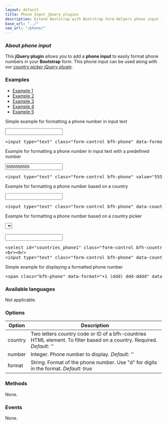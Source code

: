 ```yaml
---
layout: default
title: Phone Input jQuery plugins
description: Extend Bootstrap with Bootstrap Form Helpers phone input jQuery plugins.
base_url: "../"
seo_url: "/phone/"
---
```


### About *phone input*

This **jQuery plugin** allows you to add a **phone input** to easily format phone numbers
in your **Bootstrap** form. This phone input can be used along with our [*country picker jQuery plugin*](../country/).


### Examples

<ul id="example-tab" class="nav nav-tabs">
  <li class="active">
    <a href="#example1" data-toggle="tab">Example 1</a>
  </li>
  <li>
    <a href="#example2" data-toggle="tab">Example 2</a>
  </li>
  <li>
    <a href="#example3" data-toggle="tab">Example 3</a>
  </li>
  <li>
    <a href="#example4" data-toggle="tab">Example 4</a>
  </li>
  <li>
    <a href="#example5" data-toggle="tab">Example 5</a>
  </li>
</ul>
<div id="example-content" class="tab-content">
  <div class="tab-pane fade in active" id="example1">
	<form class="example form-inline">
	  <p>Simple example for formatting a phone number in input text</p>
	  <input type="text" class="form-control bfh-phone" data-format="+1 (ddd) ddd-dddd">
	</form>
	<pre class="prettyprint">&lt;input type="text" class="form-control bfh-phone" data-format="+1 (ddd) ddd-dddd"&gt;</pre>
  </div>
  <div class="tab-pane fade" id="example2">
	<form class="example form-inline">
	  <p>Example for formatting a phone number in input text with a predefined number</p>
	  <input type="text" class="form-control bfh-phone" value="5555555555" data-format="+1 (ddd) ddd-dddd">
	</form>
	<pre class="prettyprint">&lt;input type="text" class="form-control bfh-phone" value="5555555555" data-format="+1 (ddd) ddd-dddd"&gt;</pre>
  </div>
  <div class="tab-pane fade" id="example3">
	<form class="example form-inline">
	  <p>Example for formatting a phone number based on a country</p>
	  <input type="text" class="form-control bfh-phone" data-country="US">
	</form>
	<pre class="prettyprint">&lt;input type="text" class="form-control bfh-phone" data-country="US"&gt;</pre>
  </div>
  <div class="tab-pane fade" id="example4">
    <form class="example form-inline">
	  <p>Example for formatting a phone number based on a country picker</p>
	  <select id="countries_phone1" class="form-control bfh-countries" data-country="US"></select>
	  <br><br>
	  <input type="text" class="form-control bfh-phone" data-country="countries_phone1">
	</form>
	<pre class="prettyprint">&lt;select id="countries_phone1" class="form-control bfh-countries" data-country="US"&gt;&lt;/select&gt;
&lt;br&gt;&lt;br&gt;
&lt;input type="text" class="form-control bfh-phone" data-country="US"&gt;</pre>
  </div>
  <div class="tab-pane fade" id="example5">
	<form class="example form-inline">
	  <p>Simple example for displaying a formatted phone number</p>
	  <span class="bfh-phone" data-format="+1 (ddd) ddd-dddd" data-number="15555555555"></span>
	</form>
	<pre class="prettyprint">&lt;span class="bfh-phone" data-format="+1 (ddd) ddd-dddd" data-number="15555555555"&gt;&lt;/span&gt;</pre>
  </div>
</div>


### Available languages

Not applicable.


### Options

<table class="table table-striped">
  <thead>
    <tr>
      <th>Option</th>
      <th>Description</th>
    </tr>
  </thead>
  <tbody>
    <tr>
      <td>country</td>
      <td>Two letters country code or ID of a bfh-countries HTML element. To filter based on a country. Required. <em>Default: ''</em></td>
    </tr>
    <tr>
      <td>number</td>
      <td>Integer. Phone number to display. <em>Default: ''</em></td>
    </tr>
    <tr>
      <td>format</td>
      <td>String. Format of the phone number. Use "d" for digits in the format. <em>Default: true</em></td>
    </tr>
  </tbody>
</table>


### Methods

None.


### Events

None.